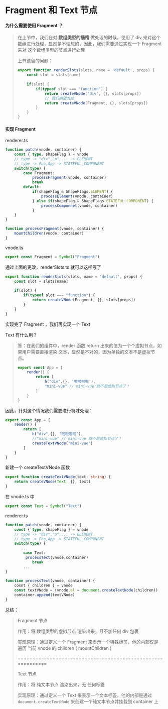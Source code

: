 # Fragment 和 Text 节点

#### 为什么需要使用 Fragment ？

> 在上节中，我们在对 **数组类型的插槽** 做处理的时候，使用了 div 来对这个数组进行处理，显然是不理想的，因此，我们需要通过实现一个 Fragment 来对 这个数组类型的节点进行处理
>
> 上节遗留的问题：
>
> ~~~ts
> export function renderSlots(slots, name = 'default', props) {
>     const slot = slots[name]
>     
>     if(slot) {
>         if(typeof slot === "function") {
>             return createVNode("div", {}, slots[props])
>             // 我们期望改成
>             return createVNode(Fragment, {}, slots[props])
>         }
>     }
> }
> ~~~
>
>

#### 实现 Fragment

renderer.ts

~~~ts
function patch(vnode, container) {
    const { type, shapeFlag } = vnode
    // type -> "div","p",... -> ELEMENT
    // type -> Foo,App -> STATEFUL_COMPONENT
    switch(type) {
        case Fragment: 
            processFragment(vnode, container) 
            break
        default:
            if(shapeFlag & ShapeFlags.ELEMENT) {
                processElement(vnode, container)
            } else if(shapeFlag & ShapeFlags.STATEFUL_COMPONENT) {
                processComponnet(vnode, container)
            }
    }
}

function processFragment(vnode, container) {
    mountChildren(vnode, container)
}
~~~

vnode.ts

~~~ts
export const Fragment = Symbol("Fragment")
~~~

通过上面的更改，renderSlots.ts 就可以这样写了

~~~ts
export function renderSlots(slots, name = 'default', props) {
    const slot = slots[name]
    
    if(slot) {
        if(typeof slot === "function") {
            return createVNode(Fragment, {}, slots[props])
        }
    }
}
~~~

实现完了 Fragment ，我们再实现一个 Text

Text 有什么用？

> 答：在我们的组件中，render 函数 return 出来的值为一个个虚拟节点，如果用户需要直接渲染 文本，显然是不对的，因为单独的文本不是虚拟节点。
>
> ~~~ts
> export const App = {
>     render() {
>         return [
>             h("div",{}, '啦啦啦啦'),
>             "mini-vue" // mini-vue 就不是虚拟节点了！
>         ]
>     }
> }
> ~~~

因此，针对这个情况我们需要进行特殊处理：

~~~ts
export const App = {
    render() {
        return [
            h("div",{}, '啦啦啦啦'),
            //"mini-vue" // mini-vue 就不是虚拟节点了！
            createTextVNode("mini-vue")
        ]
    }
}
~~~

新建一个 createTextVNode 函数

~~~ts
export function createTextVNode(text: string) {
    return createVNode(Text, {}, text)
}
~~~

在 vnode.ts 中

~~~ts
export const Text = Symbol("Text")
~~~

renderer.ts

~~~ts
function patch(vnode, container) {
    const { type, shapeFlag } = vnode
    // type -> "div","p",... -> ELEMENT
    // type -> Foo,App -> STATEFUL_COMPONENT
    switch(type) {
       ...
        case Text:
         processText(vnode,container)
            break
        ...
}
        
function processText(vnode, container) {
    cosnt { children } = vnode
    const textVNode = (vnode.el = document.createTextNode(children))
    container.append(textVNode)
}
~~~

总结：

> Fragment 节点
>
> 作用：将 数组类型的虚拟节点 渲染出来，且不加任何 div 包裹
>
> 实现原理：通过定义一个 Fragment 来表示一个特殊标签，他的内部仅是 遍历 当前 vnode 的 children ( mountChildren )
>
> ============================================================
>
> Text 节点
>
> 作用：将 纯文本节点 渲染出来，无 任何标签
>
> 实现原理：通过定义一个 Text 来表示一个文本标签，他的内部是通过 ``document.createTextNode`` 来创建一个纯文本节点并挂载到 container 上
